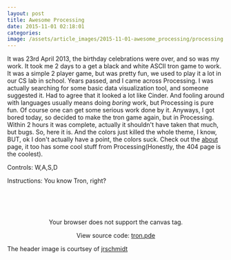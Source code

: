 ```yaml
---
layout: post
title: Awesome Processing
date: 2015-11-01 02:18:01
categories:
image: /assets/article_images/2015-11-01-awesome_processing/processing.jpg
---
```


It was 23rd April 2013, the birthday celebrations were over, and so was my work. It took me 2 days to a get
a black and white ASCII tron game to work. It was a simple 2 player game, but was pretty fun, we used to play
it a lot in our CS lab in school. Years passed, and I came across Processing. I was actually searching for some basic data visualization tool, and someone suggested it. Had to agree that it looked a lot like Cinder. And fooling around with languages usually means doing _boring_ work, but Processing is pure fun. Of course one
can get some serious work done by it. Anyways, I got bored today, so decided to make the tron game again, but in Processing. Within 2 hours it was complete, actually it shouldn't have taken that much, but bugs. So, here it is. And the colors just killed the whole theme, I know, BUT, ok I don't actually have a point, the colors suck. Check out the [about](/about) page, it too has some cool stuff from Processing(Honestly, the 404 page is the coolest).




Controls: W,A,S,D

Instructions: You know Tron, right?

<br/><br/><br/>
<script type="text/javascript">
    function getProcessingSketchID () { return 'sketch1'; }
</script>
<center>
<figure>
    <canvas id="sketch1" data-processing-sources="/assets/tron.pde" >
    <p>Your browser does not support the canvas tag.</p>
    </canvas>
    <figcaption>View source code: <a href="/assets/tron.pde">tron.pde</a></figcaption>
</figure>
</center>

The header image is courtsey of [jrschmidt](http://cargocollective.com/jrschmidt/Processing-Posters)